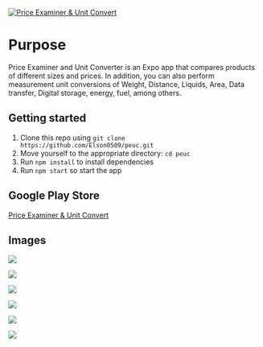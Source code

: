 [![Price Examiner & Unit Convert](https://img.youtube.com/vi/fN0InTZlqGA/0.jpg)](https://www.youtube.com/watch?v=fN0InTZlqGA "")

# Purpose
Price Examiner and Unit Converter is an Expo app that compares products of different sizes and prices.
In addition, you can also perform measurement unit conversions of Weight, Distance, Liquids, Area, Data transfer, Digital storage, energy, fuel, among others.

## Getting started
1. Clone this repo using `git clone https://github.com/Elson0509/peuc.git`
2. Move yourself to the appropriate directory: `cd peuc`
3. Run `npm install` to install dependencies
4. Run `npm start` so start the app

## Google Play Store
[Price Examiner & Unit Convert](https://play.google.com/store/apps/details?id=com.elsonramos.peuc)

## Images
<p><img src="assets/imgs/01.png"></p>
<p><img src="assets/imgs/02.png"></p>
<p><img src="assets/imgs/03.png"></p>
<p><img src="assets/imgs/04.png"></p>
<p><img src="assets/imgs/05.png"></p>
<p><img src="assets/imgs/06.png"></p>